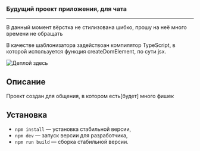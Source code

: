 ### Будущий проект приложения, для чата

---
В данный момент вёрстка не стилизована шибко, прошу на неё много времени не обращать

В качестве шаблонизатора задействоан компилятор TypeScript, в которой используется функция 
createDomElement, по сути jsx.



![Деплой здесь](https://63ceaf600b4f24516d20b57f--polite-truffle-bf3f9b.netlify.app/)

## Описание

Проект создан для общения, в котором есть[будет] много фишек

## Установка

- `npm install` — установка стабильной версии,
- `npm dev` — запуск версии для разработчика,
- `npm run build` — сборка стабильной версии.

